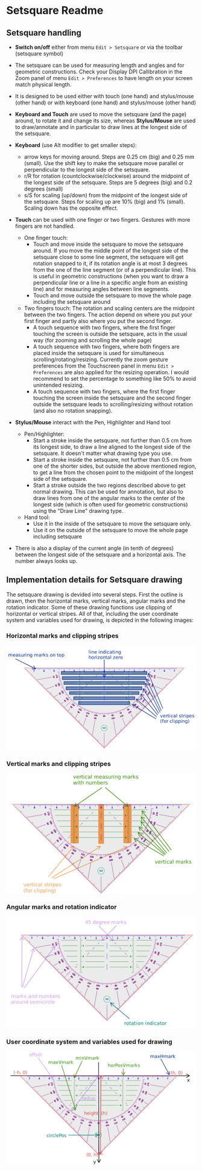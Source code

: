 # Setsquare Readme

## Setsquare handling

- **Switch on/off** either from menu `Edit > Setsquare` or via the toolbar (setsquare symbol)
- The setsquare can be used for measuring length and angles and for geometric constructions. Check your Display DPI Callibration in the Zoom panel of menu `Edit > Preferences` to have length on your screen match physical length.
- It is designed to be used either with touch (one hand) and stylus/mouse (other hand) or with keyboard (one hand) and stylus/mouse (other hand)
- **Keyboard and Touch** are used to move the setsquare (and the page) around, to rotate it and change its size, whereas **Stylus/Mouse** are used to draw/annotate and in particular to draw lines at the longest side of the setsquare.
- **Keyboard** (use Alt modifier to get smaller steps):
  - arrow keys for moving around. Steps are 0.25 cm (big) and 0.25 mm (small). Use the shift key to make the setsquare move parallel or perpendicular to the longest side of the setsquare.
  - r/R for rotation (countclockwise/clockwise) around the midpoint of the longest side of the setsquare. Steps are 5 degrees (big) and 0.2 degrees (small)
  - s/S for scaling (up/down) from the midpoint of the longest side of the setsquare. Steps for scaling up are 10% (big) and 1% (small). Scaling down has the opposite effect.
- **Touch** can be used with one finger or two fingers. Gestures with more fingers are not handled.
  - One finger touch:
    - Touch and move inside the setsquare to move the setsquare around. If you move the middle point of the longest side of the setsquare close to some line segment, the setsquare will get rotation snapped to it, if its rotation angle is at most 3 degrees from the one of the line segment (or of a perpendicular line). This is useful in geometric constructions (when you want to draw a perpendicular line or a line in a specific angle from an existing line) and for measuring angles between line segments.
    - Touch and move outside the setsquare to move the whole page including the setsquare around
  - Two fingers touch: The rotation and scaling centers are the midpoint between the two fingers. The action depend on where you put your first finger and partly also where you put the second finger.
    - A touch sequence with two fingers, where the first finger touching the screen is outside the setsquare, acts in the usual way (for zooming and scrolling the whole page)
    - A touch sequence with two fingers, where both fingers are placed inside the setsquare is used for simultaneous scrolling/rotating/resizing. Currently the zoom gesture preferences from the Touchscreen panel in menu `Edit > Preferences` are also applied for the resizing operation. I would recommend to set the percentage to something like 50% to avoid unintended resizing.
    - A touch sequence with two fingers, where the first finger touching the screen inside the setsquare and the second finger outside the setsquare leads to scrolling/resizing without rotation (and also no rotation snapping).
- **Stylus/Mouse** interact with the Pen, Highlighter and Hand tool
  - Pen/Highlighter:
    - Start a stroke inside the setsquare, not further than 0.5 cm from its longest side, to draw a line aligned to the longest side of the setsquare. It doesn't matter what drawing type you use.
    - Start a stroke inside the setsquare, not further than 0.5 cm from one of the shorter sides, but outside the above mentioned region, to get a line from the chosen point to the midpoint of the longest side of the setsquare.
    - Start a stroke outside the two regions described above to get normal drawing. This can be used for annotation, but also to draw lines from one of the angular marks to the center of the longest side (which is often used for geometric constructions) using the "Draw Line" drawing type.
  - Hand tool:
    - Use it in the inside of the setsquare to move the setsquare only.
    - Use it on the outside of the setsquare to move the whole page including setsquare

- There is also a display of the current angle (in tenth of degrees) between the longest side of the setsquare and a horizontal axis. The number always looks up.

## Implementation details for Setsquare drawing

The setsquare drawing is devided into several steps. First the outline is drawn, then the horizontal marks, vertical marks, angular marks and the rotation indicator. Some of these drawing functions use clipping of horizontal or vertical stripes. All of that, including the user coordinate system and variables used for drawing, is depicted in the following images:

### Horizontal marks and clipping stripes

![Horizontal marks and clipping stripes](Setsquare_horizontal.png)

### Vertical marks and clipping stripes

![Vertical marks and clipping stripes](Setsquare_vertical.png)

### Angular marks and rotation indicator

![Angular marks and rotation indicator](Setsquare_angular.png)

### User coordinate system and variables used for drawing

![User coordinate system and variables used for drawing](Setsquare_variables.png)
